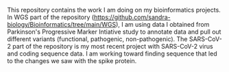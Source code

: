 This repository contains the work I am doing on my bioinformatics projects. In WGS part of the repository (https://github.com/sandra-biology/Bioinformatics/tree/main/WGS), I am using data I obtained from Parkinson's Progressive Marker Intiative study to annotate data and pull out different variants (functional, pathogenic, non-pathogenic). The SARS-CoV-2 part of the repository is my most recent project with SARS-CoV-2 virus and coding sequence data. I am working toward finding sequence that led to the changes we saw with the spike protein.
